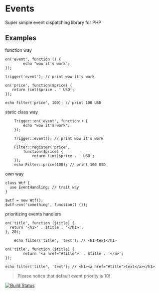 # Events

Super simple event dispatching library for PHP

## Examples

function way

    on('event', function () {
    		echo "wow it's work";
    });

    trigger('event'); // print wow it's work

    on('price', function($price) {
       return (int)$price . ' USD';
    });

    echo filter('price', 100); // print 100 USD

static class way

		Trigger::on('event', function() {
			echo "wow it's work";
		});

		Trigger::event(); // print wow it's work

		Filter::register('price',
			function($price) {
				return (int)$price . ' USD';
		});
		echo Filter::price(100); // print 100 USD

own way

    class Wtf {
      use EventHandling; // trait way
    }

    $wtf = new Wtf();
    $wtf->on('something', function() {});

prioritizing events handlers

    on('title', function ($title) {
      return '<h1>' . $title . '</h1>';
    }, 20);

		echo filter('title', 'text'); // <h1>text</h1>

    on('title', function ($title) {
			return '<a href="#title">' . $title . '</a>';
    });

    echo filter('title', 'text'); // <h1><a href="#title">text</a></h1>

> Please notice that default event priority is 10!

[![Build Status](https://travis-ci.org/OzzyCzech/events.png?branch=master)](https://travis-ci.org/OzzyCzech/events)